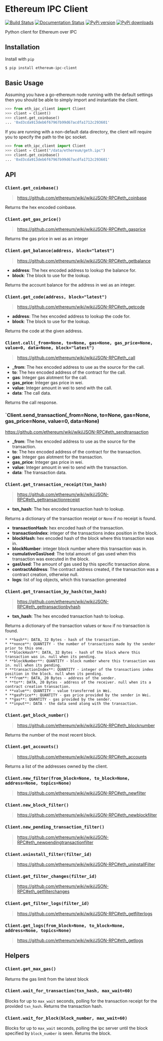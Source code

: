 # Ethereum IPC Client

[![Build Status](https://travis-ci.org/pipermerriam/ethereum-ipc-client.png)](https://travis-ci.org/pipermerriam/ethereum-ipc-client)
[![Documentation Status](https://readthedocs.org/projects/ethereum-ipc-client/badge/?version=latest)](https://readthedocs.org/projects/ethereum-ipc-client/?badge=latest)
[![PyPi version](https://pypip.in/v/ethereum-ipc-client/badge.png)](https://pypi.python.org/pypi/ethereum-ipc-client)
[![PyPi downloads](https://pypip.in/d/ethereum-ipc-client/badge.png)](https://pypi.python.org/pypi/ethereum-ipc-client)
   

Python client for Ethereum over IPC

## Installation

Install with `pip`

```bash
$ pip install ethereum-ipc-client
```

## Basic Usage

Assuming you have a go-ethereum node running with the default settings then you
should be able to simply import and instantiate the client.


```python
>>> from eth_ipc_client import Client
>>> client = Client()
>>> client.get_coinbase()
... '0xd3cda913deb6f67967b99d67acdfa1712c293601'
```

If you are running with a non-default data directory, the client will require
you to specify the path to the ipc socket.

```python
>>> from eth_ipc_client import Client
>>> client = Client("/data/ethereum/geth.ipc")
>>> client.get_coinbase()
... '0xd3cda913deb6f67967b99d67acdfa1712c293601'
```

## API

### `Client.get_coinbase()`

> https://github.com/ethereum/wiki/wiki/JSON-RPC#eth_coinbase

Returns the hex encoded coinbase.

### `Client.get_gas_price()`

> https://github.com/ethereum/wiki/wiki/JSON-RPC#eth_gasprice

Returns the gas price in wei as an integer

### `Client.get_balance(address, block="latest")`

> https://github.com/ethereum/wiki/wiki/JSON-RPC#eth_getbalance

* **address**: The hex encoded address to lookup the balance for.
* **block**: The block to use for the lookup.

Returns the account balance for the address in wei as an integer.

### `Client.get_code(address, block="latest")`

> https://github.com/ethereum/wiki/wiki/JSON-RPC#eth_getcode

* **address**: The hex encoded address to lookup the code for.
* **block**: The block to use for the lookup.

Returns the code at the given address.

### `Client.call(_from=None, to=None, gas=None, gas_price=None, value=0, data=None, block="latest")`

> https://github.com/ethereum/wiki/wiki/JSON-RPC#eth_call

* **_from**: The hex encoded address to use as the source for the call.
* **to**: The hex encoded address of the contract for the call.
* **gas**: Integer gas alotment for the call.
* **gas_price**: Integer gas price in wei.
* **value**: Integer amount in wei to send with the call.
* **data**: The call data.

Returns the call response.

### `Client.send_transaction(_from=None, to=None, gas=None, gas_price=None, value=0, data=None)

https://github.com/ethereum/wiki/wiki/JSON-RPC#eth_sendtransaction

* **_from**: The hex encoded address to use as the source for the transaction.
* **to**: The hex encoded address of the contract for the transaction.
* **gas**: Integer gas alotment for the transaction.
* **gas_price**: Integer gas price in wei.
* **value**: Integer amount in wei to send with the transaction.
* **data**: The transaction data.

### `Client.get_transaction_receipt(txn_hash)`

> https://github.com/ethereum/wiki/wiki/JSON-RPC#eth_gettransactionreceipt

* **txn_hash**: The hex encoded transaction hash to lookup.

Returns a dictionary of the transaction receipt or `None` if no receipt is
found.

* **transactionHash**: hex encoded hash of the transaction.
* **transactionIndex**: integer of the transactions index position in the block.
* **blockHash**: hex encoded hash of the block where this transaction was in.
* **blockNumber**: integer block number where this transaction was in.
* **cumulativeGasUsed**: The total amount of gas used when this transaction was executed in the block.
* **gasUsed**: The amount of gas used by this specific transaction alone.
* **contractAddress**: The contract address created, if the transaction was a contract creation, otherwise null.
* **logs**: list of log objects, which this transaction generated


### `Client.get_transaction_by_hash(txn_hash)`

> https://github.com/ethereum/wiki/wiki/JSON-RPC#eth_gettransactionbyhash

* **txn_hash**: The hex encoded transaction hash to lookup.

Returns a dictionary of the transaction values or `None` if no transaction is
found.

    * **hash**: DATA, 32 Bytes - hash of the transaction.
    * **nonce**: QUANTITY - the number of transactions made by the sender prior to this one.
    * **blockHash**: DATA, 32 Bytes - hash of the block where this transaction was in. null when its pending.
    * **blockNumber**: QUANTITY - block number where this transaction was in. null when its pending.
    * **transactionIndex**: QUANTITY - integer of the transactions index position in the block. null when its pending.
    * **from**: DATA, 20 Bytes - address of the sender.
    * **to**: DATA, 20 Bytes - address of the receiver. null when its a contract creation transaction.
    * **value**: QUANTITY - value transferred in Wei.
    * **gasPrice**: QUANTITY - gas price provided by the sender in Wei.
    * **gas**: QUANTITY - gas provided by the sender.
    * **input**: DATA - the data send along with the transaction.


### `Client.get_block_number()`

> https://github.com/ethereum/wiki/wiki/JSON-RPC#eth_blocknumber

Returns the number of the most recent block.


### `Client.get_accounts()`

> https://github.com/ethereum/wiki/wiki/JSON-RPC#eth_accounts

Returns a list of the addresses owned by the client.


### `Client.new_filter(from_block=None, to_block=None, address=None, topics=None)`

> https://github.com/ethereum/wiki/wiki/JSON-RPC#eth_newfilter


### `Client.new_block_filter()`

> https://github.com/ethereum/wiki/wiki/JSON-RPC#eth_newblockfilter


### `Client.new_pending_transaction_filter()`

> https://github.com/ethereum/wiki/wiki/JSON-RPC#eth_newpendingtransactionfilter


### `Client.uninstall_filter(filter_id)`

> https://github.com/ethereum/wiki/wiki/JSON-RPC#eth_uninstallFilter


### `Client.get_filter_changes(filter_id)`

> https://github.com/ethereum/wiki/wiki/JSON-RPC#eth_getfilterchanges


### `Client.get_filter_logs(filter_id)`

> https://github.com/ethereum/wiki/wiki/JSON-RPC#eth_getfilterlogs


### `Client.get_logs(from_block=None, to_block=None, address=None, topics=None)`

> https://github.com/ethereum/wiki/wiki/JSON-RPC#eth_getlogs


## Helpers

### `Client.get_max_gas()`

Returns the gas limit from the latest block


### `Client.wait_for_transaction(txn_hash, max_wait=60)`

Blocks for up to `max_wait` seconds, polling for the transaction receipt for
the provided `txn_hash`.  Returns the transaction hash.


### `Client.wait_for_block(block_number, max_wait=60)`

Blocks for up to `max_wait` seconds, polling the ipc server until the block
specified by `block_number` is seen.  Returns the block.
